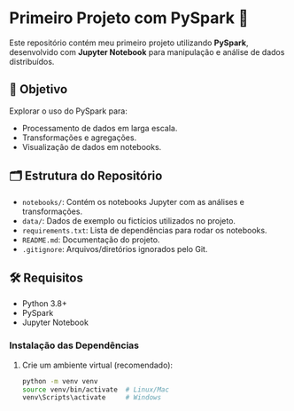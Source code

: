 # Primeiro Projeto com PySpark 🚀

Este repositório contém meu primeiro projeto utilizando **PySpark**, desenvolvido com **Jupyter Notebook** para manipulação e análise de dados distribuídos.

## 🎯 Objetivo

Explorar o uso do PySpark para:
- Processamento de dados em larga escala.
- Transformações e agregações.
- Visualização de dados em notebooks.

## 🗂 Estrutura do Repositório

- `notebooks/`: Contém os notebooks Jupyter com as análises e transformações.
- `data/`: Dados de exemplo ou fictícios utilizados no projeto.
- `requirements.txt`: Lista de dependências para rodar os notebooks.
- `README.md`: Documentação do projeto.
- `.gitignore`: Arquivos/diretórios ignorados pelo Git.

## 🛠 Requisitos

- Python 3.8+
- PySpark
- Jupyter Notebook

### Instalação das Dependências

1. Crie um ambiente virtual (recomendado):
   ```bash
   python -m venv venv
   source venv/bin/activate  # Linux/Mac
   venv\Scripts\activate     # Windows
